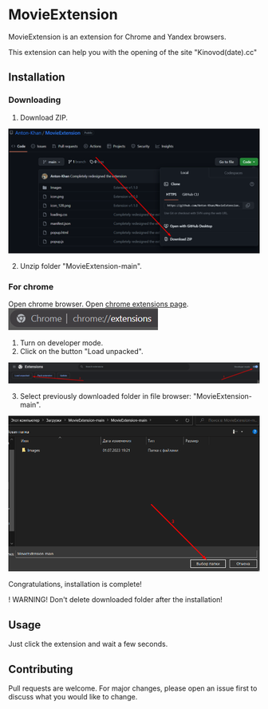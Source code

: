 # MovieExtension

MovieExtension is an extension for Chrome and Yandex browsers.

This extension can help you with the opening of the site "Kinovod(date).cc"

## Installation

### Downloading

1) Download ZIP.

![alt text](https://github.com/Anton-Khan/MovieExtensionImages/blob/main/Extension_d1.png)

2) Unzip folder "MovieExtension-main".

### For chrome 
Open chrome browser. Open [chrome extensions page](chrome://extensions/).
![alt text](https://github.com/Anton-Khan/MovieExtensionImages/blob/main/Extension1.png)
1) Turn on developer mode.
2) Сlick on the button "Load unpacked".

![alt text](https://github.com/Anton-Khan/MovieExtensionImages/blob/main/Extension2.png)

3) Select previously downloaded folder in file browser: "MovieExtension-main".

![alt text](https://github.com/Anton-Khan/MovieExtensionImages/blob/main/Extension3.png)


Сongratulations, installation is complete!

! WARNING! Don't delete downloaded folder after the installation! 


## Usage

Just click the extension and wait a few seconds.   

## Contributing

Pull requests are welcome. For major changes, please open an issue first
to discuss what you would like to change.
